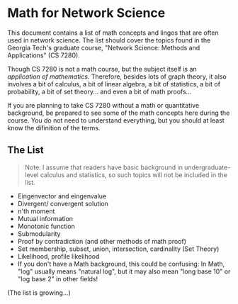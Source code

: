 # Math for Network Science

This document contains a list of math concepts and lingos that are often used in network science. The list should cover the topics found in the Georgia Tech's graduate course, "Network Science: Methods and Applications" (CS 7280). 

Though CS 7280 is not a math course, but the subject itself is an *application of mathematics*. Therefore, besides lots of graph theory, it also involves a bit of calculus, a bit of linear algebra, a bit of statistics, a bit of probability, a bit of set theory... and even a bit of math proofs...

If you are planning to take CS 7280 without a math or quantitative background, be prepared to see some of the math concepts here during the course. You do not need to understand everything, but you should at least know the difinition of the terms.

## The List

> Note: I assume that readers have basic background in undergraduate-level calculus and statistics, so such topics will not be included in the list.

- Eingenvector and eingenvalue
- Divergent/ convergent solution
- n'th moment
- Mutual information
- Monotonic function
- Submodularity
- Proof by contradiction (and other methods of math proof)
- Set membership, subset, union, intersection, cardinality (Set Theory)
- Likelihood, profile likelihood
- If you don't have a Math background, this could be confusing: In Math, "log" usually means "natural log", but it may also mean "long base 10" or "log base 2" in other fields!

(The list is growing...)
